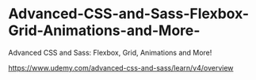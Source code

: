# Advanced-CSS-and-Sass-Flexbox-Grid-Animations-and-More-
Advanced CSS and Sass: Flexbox, Grid, Animations and More!


https://www.udemy.com/advanced-css-and-sass/learn/v4/overview
